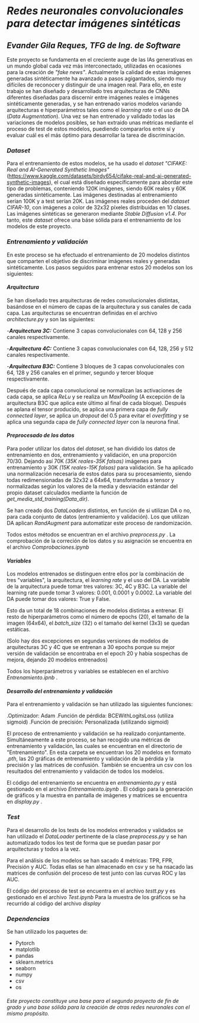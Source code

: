 # ***Redes neuronales convolucionales para detectar imágenes sintéticas***

## *Evander Gila Reques, TFG de Ing. de Software*

Este proyecto se fundamenta en el creciente auge de las IAs generativas en un mundo global cada vez más interconectado, utilizadas en ocasiones para la creación de *"fake news"*. Actualmente la calidad de estas imágenes generadas sintéticamente ha avanzado a pasos agigantados, siendo muy difíciles de reconocer y distinguir de una imagen real.
Para ello, en este trabajo se han diseñado y desarrollado tres arquitecturas de CNNs diferentes diseñadas para discernir entre imágenes reales e imágenes sintéticamente generadas, y se han entrenado varios modelos variando arquitecturas e hiperparámetros tales como el *learning rate* o el uso de DA (*Data Augmentation*).
Una vez se han entrenado y validado todas las variaciones de modelos posibles, se han extraido unas métricas mediante el proceso de test de estos modelos, puediendo compararlos entre sí y evaluar cuál es el más óptimo para desarrollar la tarea de discriminación.

### *Dataset*

Para el entrenamiento de estos modelos, se ha usado el *dataset "CIFAKE: Real and AI-Generated Synthetic Images"* (https://www.kaggle.com/datasets/birdy654/cifake-real-and-ai-generated-synthetic-images), el cual está diseñado específicamente para abordar este tipo de problemas, conteniendo 120K imágenes, siendo 60K reales y 60K generadas sintéticamente. Las imágenes destinadas al entrenamiento serían 100K y a test serían 20K. Las imágenes reales proceden del *dataset CIFAR-10*, con imágenes a color de 32x32 píxeles distribuidas en 10 clases. Las imágenes sintéticas se generaron mediante *Stable Diffusion v1.4*. Por tanto, este *dataset* ofrece una báse sólida para el entrenamiento de los modelos de este proyecto.

### *Entrenamiento y validación*

En este proceso se ha efectuado el entrenamiento de 20 modelos distintos que comparten el objetivo de discriminar imágenes reales y generadas sintéticamente.
Los pasos seguidos para entrenar estos 20 modelos son los siguientes:

#### *Arquitectura*
Se han diseñado tres arquitecturas de redes convolucionales distintas, basándose en el número de capas de la arquitectura y sus canales de cada capa. Las arquitecturas se encuentran definidas en el archivo *architecture.py* y son las siguientes:

-***Arquitectura 3C:*** Contiene 3 capas convolucionales con 64, 128 y 256 canales respectivamente.

-***Arquitectura 4C:*** Contiene 3 capas convolucionales con 64, 128, 256 y 512 canales respectivamente.

-***Arquitectura B3C:*** Contiene 3 bloques de 3 capas convolucionales con 64, 128 y 256 canales en el primer, segundo y tercer bloque respectivamente.

Después de cada capa convolucional se normalizan las activaciones de cada capa, se aplica *ReLu* y se realiza un *MaxPooling* (A excepción de la arquitectura B3C que aplica este último al final de cada bloque).
Después se aplana el tensor producido, se aplica una primera capa de *fully connected layer*, se aplica un *dropout* del 0.5 para evitar el *overfitting* y se aplica una segunda capa de *fully connected layer* con la neurona final.

#### *Preprocesado de los datos*

Para poder utilizar los datos del *dataset*, se han dividido los datos de entrenamiento en dos, entrenamiento y validación, en una proporción 70/30. Dejando así 70K *(35K reales-35K falsas)* imágenes para entrenamiento y 30K *(15K reales-15K falsas)* para validación.
Se ha aplicado una normalización necesaria de estos datos para su procesamiento, siendo todas redimensionadas de 32x32 a 64x64, transformadas a tensor y normalizadas según los valores de la media y desviación estándar del propio dataset calculados mediante la función de *get_media_std_training(Data_dir)*.

Se han creado dos *DataLoaders* distintos, en función de si utilizan DA o no, para cada conjunto de datos (entrenamiento y validación). Los que utilizan DA aplican *RandAugment* para automatizar este proceso de randomización.

Todos estos métodos se encuentran en el archivo *preprocess.py* .
La comprobación de la correción de los datos y su asignación se encuentra en el archivo *Comprobaciones.ipynb*
#### *Variables*

Los modelos entrenados se distinguen entre ellos por la combinación de tres "variables", la arquitectura, el *learning rate* y el uso del DA.
La variable de la arquitectura puede tomar tres valores: 3C, 4C y B3C.
La variable del learning rate puede tomar 3 valores: 0.001, 0.0001 y 0.0002.
La variable del DA puede tomar dos valores: True y False.

Esto da un total de 18 combinaciones de modelos distintas a entrenar. El resto de hiperparámetros como el número de epochs (20), el tamaño de la imagen (64x64), el *batch_size* (32) o el tamaño del kernel (3x3) se quedan estáticas.

(Solo hay dos excepciones en segundas versiones de modelos de arquitecturas 3C y 4C que se entrenan a 30 epochs porque su mejor versión de validación se encontraba en el  epoch 20 y había sospechas de mejora, dejando 20 modelos entrenados)

Todos los hiperparámetros y variables se establecen en el archivo *Entrenamiento.ipnb* .
#### *Desarrollo del entrenamiento y validación*

Para el entrenamiento y validación se han utilizado las siguientes funciones:

.Optimizador: Adam
.Función de pérdida: BCEWithLogitsLoss (utiliza sigmoid)
.Función de precisión: Personalizada (utilizando sigmoid)

El proceso de entrenamiento y validación se ha realizado conjuntamente. Simultáneamente a este proceso, se han recogido una métricas de entrenamiento y validación, las cuales se encuentran en el directorio de "Entrenamiento".
En esta carpeta se encuentran los 20 modelos en formato *.pth*, las 20 gráficas de entrenamiento y validación de la pérdida y la precisión y las matrices de confusión. También se encuentra un csv con los resultados del entrenamiento y validación de todos los modelos.

El código del entrenamiento se encuentra en *entrenamiento.py* y está gestionado en el archivo *Entrenamiento.ipynb* .
El código para la generación de gráficos y la muestra en pantalla de imágenes y matrices se encuentra en *display.py* .

### *Test*

Para el desarrollo de los tests de los modelos entrenados y validados se han utilizado el *DataLoader* pertinente de la clase *preprocess.py* y se han automatizado todos los test de forma que se puedan pasar por arquitecturas y todos a la vez.

Para el análisis de los modelos se han sacado 4 métricas: TPR, FPR, Precisión y AUC.
Todas ellas se han almacenado en csv y se ha nsacado las matrices de confusión del proceso de test junto con las curvas ROC y las AUC.

El código del proceso  de test se encuentra en el archivo *testt.py* y es gestionado en el archivo *Test.ipynb*
Para la muestra de los gráficos se ha recurrido al código del archivo *display*


### *Dependencias*
Se han utilizado los paquetes de:

- Pytorch
- matplotlib
- pandas
- sklearn.metrics
- seaborn
- numpy
- csv
- os


###### Este proyecto constituye una base para el segundo proyecto de fin de grado y una base sólida para la creación de otras redes neuronales con el mismo propósito.


